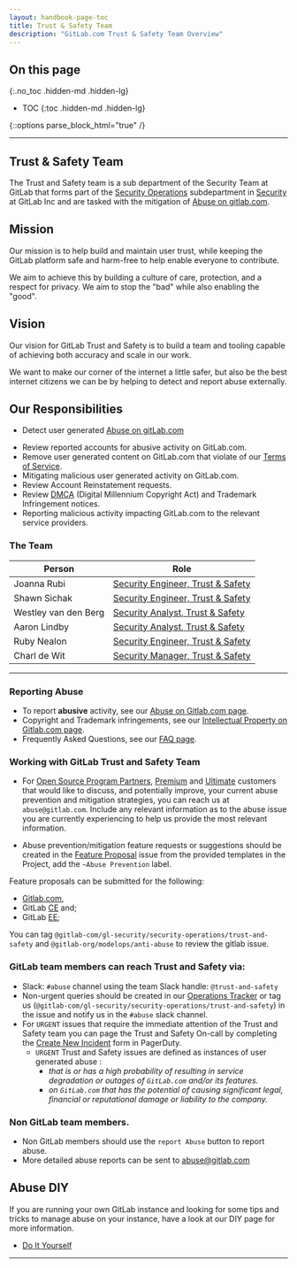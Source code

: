 ```yaml
---
layout: handbook-page-toc
title: Trust & Safety Team 
description: "GitLab.com Trust & Safety Team Overview" 
---
```


<link rel="stylesheet" type="text/css" href="/stylesheets/biztech.css" />

## On this page
{:.no_toc .hidden-md .hidden-lg}

- TOC
{:toc .hidden-md .hidden-lg}

{::options parse_block_html="true" /}

----
## Trust & Safety Team

The Trust and Safety team is a sub department of the Security Team at GitLab that forms part of the [Security Operations](/handbook/security/security-operations/) subdepartment in [Security](/handbook/security/#) at GitLab Inc and are tasked with the mitigation of [Abuse on gitlab.com](/handbook/security/security-operations/trustandsafety/abuse-on-gitlab-com.html).

## Mission

Our mission is to help build and maintain user trust, while keeping the GitLab platform safe and harm-free to help enable everyone to contribute.

We aim to achieve this by building a culture of care, protection, and a respect for privacy. We aim to stop the "bad" while also enabling the "good".

## Vision

Our vision for GitLab Trust and Safety is to build a team and tooling capable of achieving both accuracy and scale in our work. 

We want to make our corner of the internet a little safer, but also be the best internet citizens we can be by helping to detect and report abuse externally.

## Our Responsibilities
  * Detect user generated [Abuse on gitLab.com](/handbook/security/security-operations/trustandsafety/abuse-on-gitlab-com.html)
  - Review reported accounts for abusive activity on GitLab.com.
  - Remove user generated content on GitLab.com that violate of our [Terms of Service](https://about.gitlab.com/terms/).
  - Mitigating malicious user generated activity on GitLab.com.
  - Review Account Reinstatement requests.
  - Review [DMCA](/handbook/dmca/) (Digital Millennium Copyright Act) and Trademark Infringement notices.
 - Reporting malicious activity impacting GitLab.com to the relevant service providers.


### <i class="fas fa-users" id="biz-tech-icons"></i> The Team 
<table>
<thead>
<tr>
<th>Person</th>
<th>Role</th>
</tr>
</thead>
<tbody>
<tr>
<td>Joanna Rubi</td>
<td><a href="/job-families/security/trust-and-safety">Security Engineer, Trust & Safety</a></td>
</tr>
<tr>
<td>Shawn Sichak</td>
<td><a href="/job-families/security/trust-and-safety">Security Engineer, Trust & Safety</a></td>
</tr>
<tr>
<td>Westley van den Berg</td>
<td><a href="/job-families/security/trust-and-safety">Security Analyst, Trust & Safety</a></td>
</tr>
<tr>
<td>Aaron Lindby</td>
<td><a href="/job-families/security/trust-and-safety">Security Analyst, Trust & Safety</a></td>
</tr>
<tr>
<td>Ruby Nealon</td>
<td><a href="/job-families/security/trust-and-safety">Security Engineer, Trust & Safety</a></td>
</tr>
<tr>
<td>Charl de Wit</td>
<td><a href="/job-families/security/trust-and-safety">Security Manager, Trust & Safety</a></td>
</tr>
</tbody>
</table>

---
### Reporting Abuse

* To report **abusive** activity, see our [Abuse on Gitlab.com page](/handbook/security/security-operations/trustandsafety/abuse-on-gitlab-com.html).
* Copyright and Trademark infringements, see our [Intellectual Property on Gitlab.com page](/handbook/security/security-operations/trustandsafety/intellectual-property-on-gitlab-com.html).
* Frequently Asked Questions, see our [FAQ page](/handbook/security/security-operations/trustandsafety/FAQ.html).

### Working with GitLab Trust and Safety Team 
* For [Open Source Program Partners](https://about.gitlab.com/solutions/open-source/partners/), [Premium](https://about.gitlab.com/pricing/premium/) and [Ultimate](https://about.gitlab.com/pricing/ultimate/) customers that would like to discuss, and potentially improve, your current abuse prevention and mitigation strategies, you can reach us at `abuse@gitlab.com`. Include any relevant information as to the abuse issue you are currently experiencing to help us provide the most relevant information.

- Abuse prevention/mitigation feature requests or suggestions should be created in the [Feature Proposal](https://gitlab.com/gitlab-org/gitlab/-/issues/new?issue%5Bmilestone_id%5D=) issue from the provided templates in the Project, add the `~Abuse Prevention` label. 

Feature proposals can be submitted for the following:

- [Gitlab.com](https://gitlab.com/gitlab-com),
- GitLab [CE](https://about.gitlab.com/install/?version=ce) and;
- GitLab [EE](https://about.gitlab.com/install/);

You can tag `@gitlab-com/gl-security/security-operations/trust-and-safety` and `@gitlab-org/modelops/anti-abuse` to review the gitlab issue. 

### GitLab team members can reach Trust and Safety via: 

* Slack: `#abuse` channel using the team Slack handle: `@trust-and-safety`
* Non-urgent queries should be created in our [Operations Tracker](https://gitlab.com/gitlab-com/gl-security/security-operations/trust-and-safety/operations) or tag us (`@gitlab-com/gl-security/security-operations/trust-and-safety`) in the issue and notify us in the `#abuse` slack channel.
* For `URGENT` issues that require the immediate attention of the Trust and Safety team you can page the Trust and Safety On-call by completing the [Create New Incident](https://gitlab.pagerduty.com/incidents/create?service_id=POH00VP) form in PagerDuty.
  * `URGENT` Trust and Safety issues are defined as instances of user generated abuse : 
      * _that is or has a high probability of resulting in service degradation or outages of `GitLab.com` and/or its features._
      * _on `GitLab.com` that has the potential of causing significant legal, financial or reputational damage or liability to the company._


### Non GitLab team members.

* Non GitLab members should use the `report Abuse` button to report abuse.
* More detailed abuse reports can be sent to abuse@gitlab.com 

## <i class="fas fa-book" id="biz-tech-icons"></i> Abuse DIY

If you are running your own GitLab instance and looking for some tips and tricks to manage abuse on your instance, have a look at our DIY page for more information. 

* [Do It Yourself](/handbook/security/security-operations/trustandsafety/diy.html)

---

